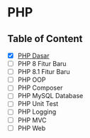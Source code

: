 # PHP

## Table of Content

- [x] [PHP Dasar](PHP%20Dasar.md)
- [ ] PHP 8 Fitur Baru
- [ ] PHP 8.1 Fitur Baru
- [ ] PHP OOP
- [ ] PHP Composer
- [ ] PHP MySQL Database
- [ ] PHP Unit Test
- [ ] PHP Logging
- [ ] PHP MVC
- [ ] PHP Web